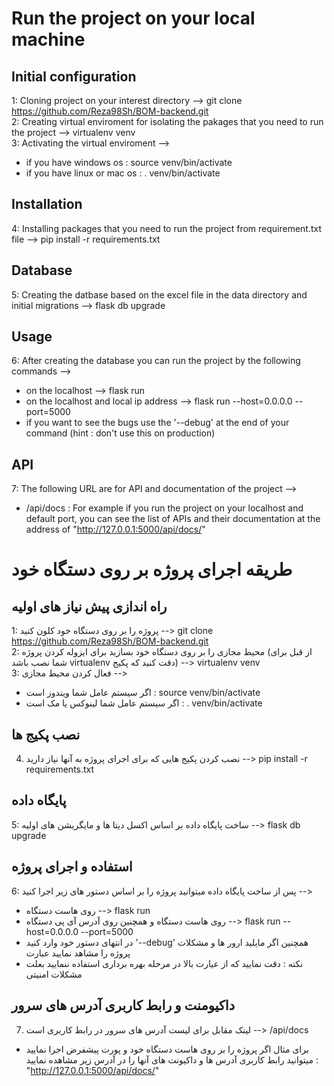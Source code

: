 # Run the project on your local machine

## Initial configuration

1: Cloning project on your interest directory --> git clone https://github.com/Reza98Sh/BOM-backend.git  
2: Creating virtual enviroment for isolating the pakages that you need to run the project --> virtualenv venv   
3: Activating the virtual enviroment -->
- if you have windows os : source venv/bin/activate
- if you have linux or mac os : . venv/bin/activate  
                                                                      
## Installation

4: Installing packages that you need to run the project from requirement.txt file --> pip install -r requirements.txt       

## Database

5: Creating the datbase based on the excel file in the data directory and initial migrations --> flask db upgrade                                                

## Usage

6: After creating the database you can run the project by the following commands -->                                                                             
- on the localhost --> flask run                                                                                                                              
- on the localhost and local ip address --> flask run --host=0.0.0.0 --port=5000                                                                              
- if you want to see the bugs use the '--debug' at the end of your command (hint : don't use this on production)  

## API

7: The following URL are for API and documentation of the project --> 
- /api/docs : For example if you run the project on your localhost and default port, you can see the list of APIs and their documentation at the address of "http://127.0.0.1:5000/api/docs/"


# طریقه اجرای پروژه بر روی دستگاه خود

## راه اندازی پیش نیاز های اولیه

1: پروژه را بر روی دستگاه خود کلون کنید --> git clone https://github.com/Reza98Sh/BOM-backend.git           
2: محیط مجازی را بر روی دستگاه خود بسازید برای ایزوله کردن پروژه (از قبل برای شما نصب باشد virtualenv دقت کنید که پکیج) --> virtualenv venv                                                                             
3: فعال کردن محیط مجازی -->
- اگر سیستم عامل شما ویندوز است : source venv/bin/activate
- اگر سیستم عامل شما لینوکس یا مک است : . venv/bin/activate

## نصب پکیج ها

4. نصب کردن پکیج هایی که برای اجرای پروژه به آنها نیاز دارید --> pip install -r requirements.txt

## پایگاه داده

5: ساخت پایگاه داده بر اساس اکسل دیتا ها و مایگریشن های اولیه --> flask db upgrade

## استفاده و اجرای پروژه

6: پس از ساخت پایگاه داده میتوانید پروژه را بر اساس دستور های زیر اجرا کنید -->                                              
- روی هاست دستگاه --> flask run
- روی هاست دستگاه و همچنین روی آدرس آی پی دستگاه --> flask run --host=0.0.0.0 --port=5000
- در انتهای دستور خود وارد کنید '--debug' همچنین اگر مایلید ارور ها و مشکلات پروژه را مشاهد نمایید عبارت 
-  نکته : دقت نمایید که از عیارت بالا در مرحله بهره برداری استفاده ننمایید بعلت مشکلات امنیتی

## داکیومنت و رابط کاربری آدرس های سرور

7. لینک مقابل برای لیست آدرس های سرور در رابط کاربری است --> /api/docs
- برای مثال اگر پروژه را بر روی هاست دستگاه خود و پورت پیشفرض اجرا نمایید میتوانید رابط کاربری آدرس ها و 
 داکیونت های آنها را در آدرس زیر مشاهده نمایید : "http://127.0.0.1:5000/api/docs/"
